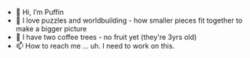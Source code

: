 - 👋 Hi, I’m Puffin
- 👀 I love puzzles and worldbuilding - how smaller pieces fit together to make a bigger picture
- 🌱 I have two coffee trees - no fruit yet (they're 3yrs old)
- 📫 How to reach me ... uh. I need to work on this.

<!---
serpuffin/serpuffin is a ✨ special ✨ repository because its `README.md` (this file) appears on your GitHub profile.
You can click the Preview link to take a look at your changes.
--->

